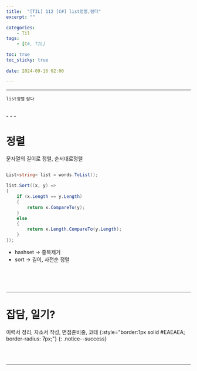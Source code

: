 ```yaml
---
title:  "[TIL] 112 [C#] list정렬,람다"
excerpt: ""

categories:
    - Til
tags:
    - [C#, TIL]

toc: true
toc_sticky: true
 
date: 2024-09-16 02:00

---
```

- - -

`list정렬` `람다`

<br>
- - - 

# 정렬
문자열의 길이로 정렬, 순서대로정렬  


<div class="notice--primary" markdown="1"> 

```c# 

List<string> list = words.ToList();

list.Sort((x, y) =>
{
    if (x.Length == y.Length)
    {
        return x.CompareTo(y);
    }
    else
    {
        return x.Length.CompareTo(y.Length);
    }
});

```

- hashset -> 중복제거  
- sort -> 길이, 사전순 정렬   

</div>


<br><br><br>
- - - 

# 잡담, 일기?
이력서 정리, 자소서 작성, 면접준비중, 코테
{:style="border:1px solid #EAEAEA; border-radius: 7px;"}
{: .notice--success}  

<br><br>
- - -
